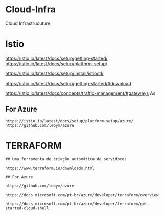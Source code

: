 # Cloud-Infra
Cloud Infrastrucuture


# Istio

  https://istio.io/latest/docs/setup/getting-started/
  https://istio.io/latest/docs/setup/platform-setup/
  
  https://istio.io/latest/docs/setup/install/istioctl/

  https://istio.io/latest/docs/setup/getting-started/#download
  
  https://istio.io/latest/docs/concepts/traffic-management/#gateways
  As


  ## For Azure
    https://istio.io/latest/docs/setup/platform-setup/azure/
    https://github.com/leoym/azure
    
    
  # TERRAFORM
  
 
    ## Uma ferramenta de criação automática de servidores
    
    https://www.terraform.io/downloads.html
     
    ## For Azure
    
    https://github.com/leoym/azure
    
    https://docs.microsoft.com/pt-br/azure/developer/terraform/overview
    
    https://docs.microsoft.com/pt-br/azure/developer/terraform/get-started-cloud-shell
    

